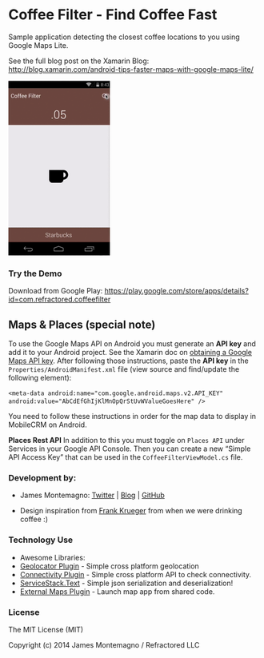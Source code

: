 Coffee Filter - Find Coffee Fast
=========================

Sample application detecting the closest coffee locations to you using Google Maps Lite.

See the full blog post on the Xamarin Blog: http://blog.xamarin.com/android-tips-faster-maps-with-google-maps-lite/

![Demo](art/coffeefilterdemo.gif)


### Try the Demo

Download from Google Play:
https://play.google.com/store/apps/details?id=com.refractored.coffeefilter


Maps & Places (special note)
----

To use the Google Maps API on Android you must generate an **API key** and add it to your Android project. See the Xamarin doc on [obtaining a Google Maps API key](http://developer.xamarin.com/guides/android/platform_features/maps_and_location/maps/obtaining_a_google_maps_api_key/). After following those instructions, paste the **API key** in the `Properties/AndroidManifest.xml` file (view source and find/update the following element):

    <meta-data android:name="com.google.android.maps.v2.API_KEY" android:value="AbCdEfGhIjKlMnOpQrStUvWValueGoesHere" />

You need to follow these instructions in order for the map data to display in MobileCRM on Android.

**Places Rest API**
In addition to this you must toggle on `Places API` under Services in your Google API Console. Then you can create a new “Simple API Access Key” that can be used in the `CoffeeFilterViewModel.cs` file.



### Development by:
- James Montemagno: [Twitter](http://www.twitter.com/jamesmontemagno) | [Blog](http://motzcod.es) | [GitHub](http://www.github.com/jamesmontemagno)

- Design inspiration from [Frank Krueger](https://twitter.com/praeclarum) from when we were drinking coffee :)


### Technology Use
* Awesome Libraries:
* [Geolocator Plugin](https://components.xamarin.com/view/GeolocatorPlugin) - Simple cross platform geolocation
* [Connectivity Plugin](https://components.xamarin.com/view/ConnectivityPlugin) - Simple cross platform API to check connectivity.
* [ServiceStack.Text](https://components.xamarin.com/view/servicestacktext) - Simple json serialization and deserialization!
* [External Maps Plugin](https://components.xamarin.com/view/ExternalMapsPlugin) - Launch map app from shared code.

### License
The MIT License (MIT)

Copyright (c) 2014 James Montemagno / Refractored LLC

